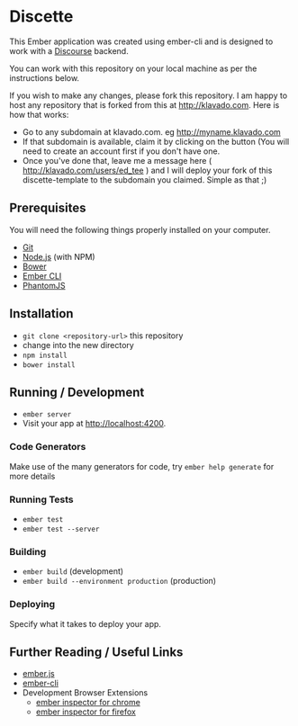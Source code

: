 # Discette

This Ember application was created using ember-cli and is designed to work with a [Discourse](http://www.discourse.org/) backend.

You can work with this repository on your local machine as per the instructions below. 

If you wish to make any changes, please fork this repository.  I am happy to host any repository that is forked from this at http://klavado.com.  Here is how that works:
 * Go to any subdomain at klavado.com.  eg http://myname.klavado.com
 * If that subdomain is available, claim it by clicking on the button (You will need to create an account first if you don't have one.
 * Once you've done that, leave me a message here ( http://klavado.com/users/ed_tee ) and I will deploy your fork of this discette-template to the subdomain you claimed.  Simple as that ;)

## Prerequisites

You will need the following things properly installed on your computer.

* [Git](http://git-scm.com/)
* [Node.js](http://nodejs.org/) (with NPM)
* [Bower](http://bower.io/)
* [Ember CLI](http://www.ember-cli.com/)
* [PhantomJS](http://phantomjs.org/)

## Installation

* `git clone <repository-url>` this repository
* change into the new directory
* `npm install`
* `bower install`

## Running / Development

* `ember server`
* Visit your app at [http://localhost:4200](http://localhost:4200).

### Code Generators

Make use of the many generators for code, try `ember help generate` for more details

### Running Tests

* `ember test`
* `ember test --server`

### Building

* `ember build` (development)
* `ember build --environment production` (production)

### Deploying

Specify what it takes to deploy your app.

## Further Reading / Useful Links

* [ember.js](http://emberjs.com/)
* [ember-cli](http://www.ember-cli.com/)
* Development Browser Extensions
  * [ember inspector for chrome](https://chrome.google.com/webstore/detail/ember-inspector/bmdblncegkenkacieihfhpjfppoconhi)
  * [ember inspector for firefox](https://addons.mozilla.org/en-US/firefox/addon/ember-inspector/)

